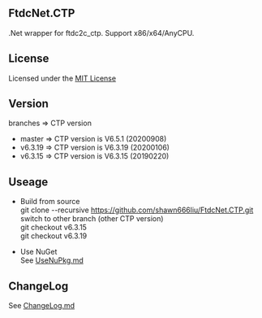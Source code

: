 ## FtdcNet.CTP

.Net wrapper for ftdc2c_ctp. Support x86/x64/AnyCPU.

## License

Licensed under the [MIT License](http://www.mit-license.org/)


## Version

branches  => CTP version  
* master  => CTP version is V6.5.1  (20200908) 
* v6.3.19 => CTP version is V6.3.19 (20200106) 
* v6.3.15 => CTP version is V6.3.15 (20190220) 

## Useage

* Build from source   
  git clone --recursive https://github.com/shawn666liu/FtdcNet.CTP.git   
  switch to other branch (other CTP version)  
  git checkout v6.3.15  
  git checkout v6.3.19  

* Use NuGet  
  See [UseNuPkg.md](https://github.com/shawn666liu/FtdcNet.CTP/blob/master/UseNuPkg.md)  

## ChangeLog
  See [ChangeLog.md](https://github.com/shawn666liu/FtdcNet.CTP/blob/master/ChangeLog.md) 